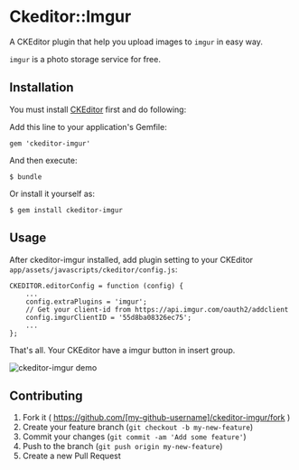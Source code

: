 # Ckeditor::Imgur

A CKEditor plugin that help you upload images to `imgur` in easy way.

`imgur` is a photo storage service for free.

## Installation

You must install [CKEditor](https://github.com/galetahub/ckeditor) first and do following:

Add this line to your application's Gemfile:

    gem 'ckeditor-imgur'

And then execute:

    $ bundle

Or install it yourself as:

    $ gem install ckeditor-imgur

## Usage

After ckeditor-imgur installed, add plugin setting to your CKEditor `app/assets/javascripts/ckeditor/config.js`:

```
CKEDITOR.editorConfig = function (config) {
    ...
    config.extraPlugins = 'imgur';
    // Get your client-id from https://api.imgur.com/oauth2/addclient
    config.imgurClientID = '55d8ba08326ec75';
    ...
};
```

That's all. Your CKEditor have a imgur button in insert group.

![ckeditor-imgur demo](http://g.recordit.co/bogXrZl0H0.gif)


## Contributing

1. Fork it ( https://github.com/[my-github-username]/ckeditor-imgur/fork )
2. Create your feature branch (`git checkout -b my-new-feature`)
3. Commit your changes (`git commit -am 'Add some feature'`)
4. Push to the branch (`git push origin my-new-feature`)
5. Create a new Pull Request
